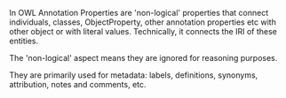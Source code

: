 In OWL Annotation Properties are 'non-logical' properties that connect individuals, classes, ObjectProperty, other annotation properties etc with other object or with literal values. Technically, it connects the IRI of these entities.

The 'non-logical' aspect means they are ignored for reasoning purposes.

They are primarily used for metadata: labels, definitions, synonyms, attribution, notes and comments, etc.